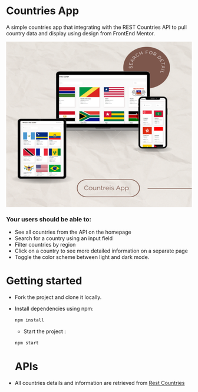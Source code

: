 # Countries App

A simple countries app that integrating with the REST Countries API to pull country data and display using design from FrontEnd Mentor.

<p align="center"><img width="700" height="450" align="center" src='./public/assets/screenShots/mokup.png'/></p>

### Your users should be able to:

- See all countries from the API on the homepage
- Search for a country using an input field
- Filter countries by region
- Click on a country to see more detailed information on a separate page
- Toggle the color scheme between light and dark mode.

# Getting started

- Fork the project and clone it locally.
- Install dependencies using npm:

  ```sh
  npm install
  ```

  - Start the project :

  ```sh
  npm start
  ```

  # APIs

- All countries details and information are retrieved from [Rest Countries](https://restcountries.com/)
